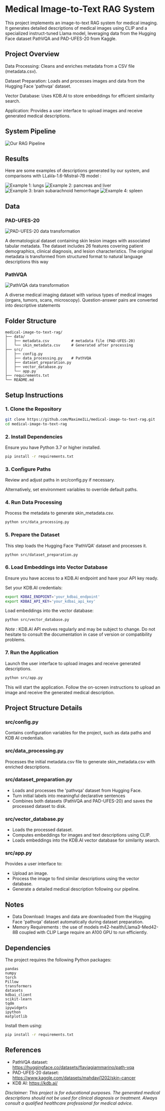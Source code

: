 # Medical Image-to-Text RAG System

This project implements an image-to-text RAG system for medical imaging. It generates detailed descriptions of medical images using CLIP and a specialized instruct-tuned Llama model, leveraging data from the Hugging Face dataset PathVQA and PAD-UFES-20 from Kaggle.

## Project Overview

Data Processing: Cleans and enriches metadata from a CSV file (metadata.csv).

Dataset Preparation: Loads and processes images and data from the Hugging Face 'pathvqa' dataset.

Vector Database: Uses KDB.AI to store embeddings for efficient similarity search.

Application: Provides a user interface to upload images and receive generated medical descriptions.


## System Pipeline
<img src="/pipeline/schema_ragf.png" alt="Our RAG Pipeline" />


## Results

Here are some examples of descriptions generated by our system, and comparisons with LLaVa-1.6-Mistral-7B model :

<img src="/results_examples/lung.png" alt="Example 1: lungs" />
<img src="/results_examples/pa_liver_rag.png" alt="Example 2: pancreas and liver" />
<img src="/results_examples/br_f.png" alt="Example 3: brain subarachnoid hemorrhage" />
<img src="/results_examples/sp_f.png" alt="Example 4: spleen" />

## Data

### PAD-UFES-20
<img src="/pipeline/cap2.png" alt="PAD-UFES-20 data transformation" />

A dermatological dataset containing skin lesion images with associated tabular metadata. The dataset includes 26 features covering patient demographics, clinical diagnosis, and lesion characteristics. The original metadata is transformed from structured format to natural language descriptions this way

### PathVQA
<img src="/pipeline/pf1.png" alt="PathVQA data transformation" />

A diverse medical imaging dataset with various types of medical images (organs, tumors, scans, microscopy). Question-answer pairs are converted into descriptive statements

## Folder Structure

```
medical-image-to-text-rag/
├── data/
│   ├── metadata.csv          # metadata file (PAD-UFES-20)
│   └── skin_metadata.csv     # Generated after processing
├── src/
│   ├── config.py
│   ├── data_processing.py    # PathVQA
│   ├── dataset_preparation.py
│   ├── vector_database.py
│   └── app.py
├── requirements.txt
└── README.md
```

## Setup Instructions

### 1. Clone the Repository

```bash
git clone https://github.com/MaximeILL/medical-image-to-text-rag.git
cd medical-image-to-text-rag
```

### 2. Install Dependencies

Ensure you have Python 3.7 or higher installed.

```bash
pip install -r requirements.txt
```

### 3. Configure Paths

Review and adjust paths in src/config.py if necessary.

Alternatively, set environment variables to override default paths.


### 4. Run Data Processing

Process the metadata to generate skin_metadata.csv.

```bash
python src/data_processing.py
```

### 5. Prepare the Dataset

This step loads the Hugging Face 'PathVQA' dataset and processes it.

```bash
python src/dataset_preparation.py
```

### 6. Load Embeddings into Vector Database

Ensure you have access to a KDB.AI endpoint and have your API key ready.

Set your KDB.AI credentials:

```bash
export KDBAI_ENDPOINT='your_kdbai_endpoint'
export KDBAI_API_KEY='your_kdbai_api_key'
```

Load embeddings into the vector database:

```bash
python src/vector_database.py
```
*Note* : KDB.AI API evolves regularly and may be subject to change. Do not hesitate to consult the documentation in case of version or compatibility problems.

### 7. Run the Application

Launch the user interface to upload images and receive generated descriptions.

```bash
python src/app.py
```

This will start the application. Follow the on-screen instructions to upload an image and receive the generated medical description.

## Project Structure Details

### src/config.py

Contains configuration variables for the project, such as data paths and KDB AI credentials.

### src/data_processing.py

Processes the initial metadata.csv file to generate skin_metadata.csv with enriched descriptions.

### src/dataset_preparation.py

- Loads and processes the 'pathvqa' dataset from Hugging Face.
- Turn initial labels into meaningful declarative sentences
- Combines both datasets (PathVQA and PAD-UFES-20) and saves the processed dataset to disk.


### src/vector_database.py

- Loads the processed dataset.
- Computes embeddings for images and text descriptions using CLIP.
- Loads embeddings into the KDB.AI vector database for similarity search.


### src/app.py

Provides a user interface to:

- Upload an image.
- Process the image to find similar descriptions using the vector database.
- Generate a detailed medical description following our pipeline.


## Notes

- Data Download: Images and data are downloaded from the Hugging Face 'pathvqa' dataset automatically during dataset preparation.
- Memory Requirements : the use of models m42-health/Llama3-Med42-8B coupled with CLIP Large require an A100 GPU to run efficiently.

## Dependencies

The project requires the following Python packages:
```
pandas
numpy
torch
Pillow
transformers
datasets
kdbai_client
scikit-learn
tqdm
ipywidgets
ipython
matplotlib
```

Install them using:

```bash
pip install -r requirements.txt
```

## References

- PathVQA dataset: https://huggingface.co/datasets/flaviagiammarino/path-vqa
- PAD-UFES-20 dataset: https://www.kaggle.com/datasets/mahdavi1202/skin-cancer
- KDB AI: https://kdb.ai/

*Disclaimer: This project is for educational purposes. The generated medical descriptions should not be used for clinical diagnosis or treatment. Always consult a qualified healthcare professional for medical advice.*
